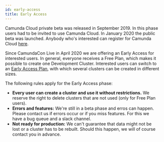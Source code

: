 ```yaml
---
id: early-access
title: Early Access
---
```


Camunda Cloud private beta was released in September 2019. In this phase users had to be invited to use Camunda Cloud. In January 2020 the public beta was launched. Anybody who's interested can register for Camunda Cloud [here](https://accounts.cloud.camunda.io/signup).

Since CamundaCon Live in April 2020 we are offering an Early Access for interested users. In general, everyone receives a Free Plan, which makes it possible to create one Development Cluster. Interested users can switch to an [Early Access Plan](./earlyaccess_getting-started.md), with which several clusters can be created in different sizes.

The following rules apply for the Early Access phase:

- **Every user can create a cluster and use it without restrictions.** We reserve the right to delete clusters that are not used (only for Free Plan users).
- **Errors and features:** We're still in a beta phase and erros can happen. Please contact us if errors occur or if you miss features. For this we have a bug queue and a slack channel.
- **Not ready for production:** We can't guarantee that data might not be lost or a cluster has to be rebuilt. Should this happen, we will of course contact you in advance.
